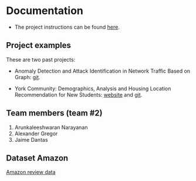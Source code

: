 # Documentation
* The project instructions can be found [here](https://www.eecs.yorku.ca/~papaggel/courses/eecs6414/docs/project/project-all-in-one.pdf).

## Project examples
These are two past projects:
* Anomaly Detection and Attack Identification in Network Traffic Based on Graph: [git](https://github.com/hyggs/Anomaly-Detection-and-Attack-Identification-in-Network-Traffic-Based-on-Graph).

* York Community: Demographics, Analysis and Housing Location Recommendation for New Students: [website](https://xuyanghan.github.io/eecs6414-team9/#null) and [git](https://github.com/xuyangHan/eecs6414-team9).

## Team members (team #2)
1. Arunkaleeshwaran Narayanan
2. Alexander Gregor
3. Jaime Dantas

## Dataset Amazon
[Amazon review data](https://nijianmo.github.io/amazon/index.html)
